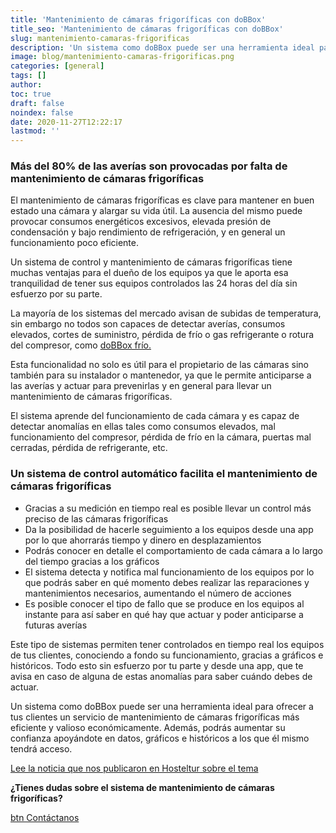 ```yaml
---
title: 'Mantenimiento de cámaras frigoríficas con doBBox'
title_seo: 'Mantenimiento de cámaras frigoríficas con doBBox'
slug: mantenimiento-camaras-frigorificas
description: 'Un sistema como doBBox puede ser una herramienta ideal para ofrecer un servicio de mantenimiento de cámaras frigoríficas más eficiente'
image: blog/mantenimiento-camaras-frigorificas.png
categories: [general]
tags: []
author: 
toc: true
draft: false
noindex: false
date: 2020-11-27T12:22:17
lastmod: ''
---
```


### Más del 80% de las averías son provocadas por falta de mantenimiento de cámaras frigoríficas

El mantenimiento de cámaras frigoríficas es clave para mantener en buen estado una cámara y alargar su vida útil. La ausencia del mismo puede provocar consumos energéticos excesivos, elevada presión de condensación y bajo rendimiento de refrigeración, y en general un funcionamiento poco eficiente.

Un sistema de control y mantenimiento de cámaras frigoríficas tiene muchas ventajas para el dueño de los equipos ya que le aporta esa tranquilidad de tener sus equipos controlados las 24 horas del día sin esfuerzo por su parte.

La mayoría de los sistemas del mercado avisan de subidas de temperatura, sin embargo no todos son capaces de detectar averías, consumos elevados, cortes de suministro, pérdida de frío o gas refrigerante o rotura del compresor, como [doBBox frío.](/)

Esta funcionalidad no solo es útil para el propietario de las cámaras sino también para su instalador o mantenedor, ya que le permite anticiparse a las averías y actuar para prevenirlas y en general para llevar un mantenimiento de cámaras frigoríficas.

El sistema aprende del funcionamiento de cada cámara y es capaz de detectar anomalías en ellas tales como consumos elevados, mal funcionamiento del compresor, pérdida de frío en la cámara, puertas mal cerradas, pérdida de refrigerante, etc.

### Un sistema de control automático facilita el mantenimiento de cámaras frigoríficas

- Gracias a su medición en tiempo real es posible llevar un control más preciso de las cámaras frigoríficas
- Da la posibilidad de hacerle seguimiento a los equipos desde una app por lo que ahorrarás tiempo y dinero en desplazamientos
- Podrás conocer en detalle el comportamiento de cada cámara a lo largo del tiempo gracias a los gráficos
- El sistema detecta y notifica mal funcionamiento de los equipos por lo que podrás saber en qué momento debes realizar las reparaciones y mantenimientos necesarios, aumentando el número de acciones
- Es posible conocer el tipo de fallo que se produce en los equipos al instante para así saber en qué hay que actuar y poder anticiparse a futuras averías

Este tipo de sistemas permiten tener controlados en tiempo real los equipos de tus clientes, conociendo a fondo su funcionamiento, gracias a gráficos e históricos. Todo esto sin esfuerzo por tu parte y desde una app, que te avisa en caso de alguna de estas anomalías para saber cuándo debes de actuar.

Un sistema como doBBox puede ser una herramienta ideal para ofrecer a tus clientes un servicio de mantenimiento de cámaras frigoríficas más eficiente y valioso económicamente. Además, podrás aumentar su confianza apoyándote en datos, gráficos e históricos a los que él mismo tendrá acceso.

[Lee la noticia que nos publicaron en Hosteltur sobre el tema](https://www.hosteltur.com/comunidad/nota/024153_dobbox-el-aliado-ideal-para-instaladores-y-hosteleros.html)

**¿Tienes dudas sobre el sistema de mantenimiento de cámaras frigoríficas?**

[btn Contáctanos](/preguntas-frecuentes/#contacto)